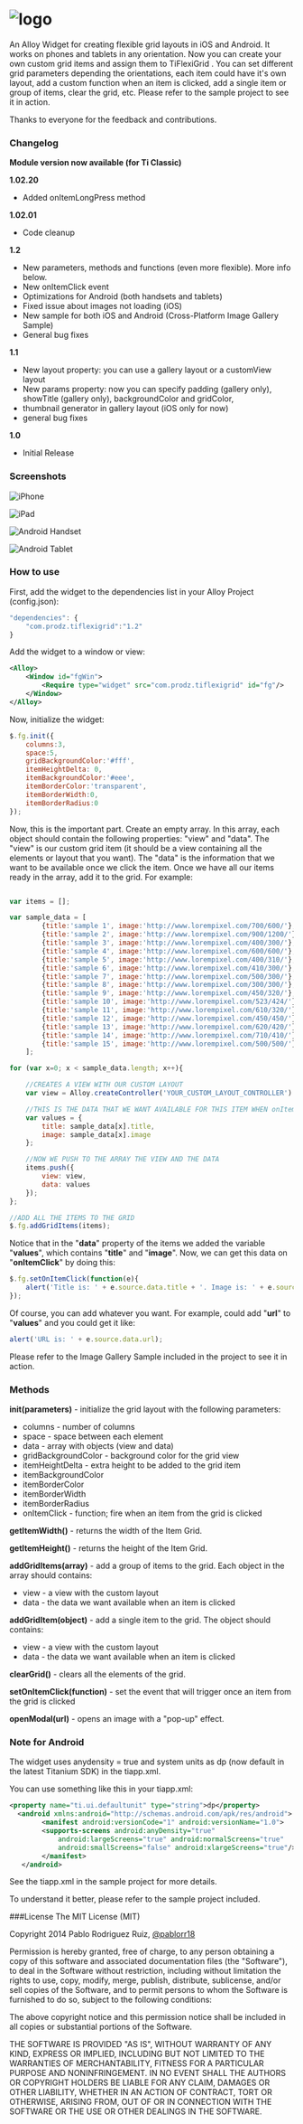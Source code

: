 ![logo](http://www.lineartpr.com/img/github/tfg_logo.png)
================================

An Alloy Widget for creating flexible grid layouts in iOS and Android. It works on phones and tablets in any orientation.  Now you can create your own custom grid items and assign them to TiFlexiGrid . You can set different grid parameters depending the orientations, each item could have it's own layout, add a custom function when an item is clicked, add a single item or group of items, clear the grid, etc. Please refer to the sample project to see it in action.

Thanks to everyone for the feedback and contributions.

### Changelog

**Module version now available (for Ti Classic)**

**1.02.20**
* Added onItemLongPress method

**1.02.01**
* Code cleanup

**1.2**
* New parameters, methods and functions (even more flexible). More info below.
* New onItemClick event
* Optimizations for Android (both handsets and tablets)
* Fixed issue about images not loading (iOS)
* New sample for both iOS and Android  (Cross-Platform Image Gallery Sample)
* General bug fixes

**1.1**
* New layout property: you can use a gallery layout or  a customView layout
* New params property: now you can specify padding (gallery only),  showTitle (gallery only), backgroundColor and gridColor,
* thumbnail generator in gallery layout (iOS only for now)
* general bug fixes

**1.0**
* Initial Release

### Screenshots

![iPhone](http://www.lineartpr.com/img/github/tfg_iphone.jpg)

![iPad](http://www.lineartpr.com/img/github/tfg_ipad.jpg)

![Android Handset](http://www.lineartpr.com/img/github/tfg_android_phone.jpg)

![Android Tablet](http://www.lineartpr.com/img/github/tfg_android_tablet.jpg)


### How to use

First, add the widget to the dependencies list in your Alloy Project (config.json):

```javascript
"dependencies": {
	"com.prodz.tiflexigrid":"1.2"
}
```

Add the widget to a window or view:

```xml
<Alloy>
	<Window id="fgWin">
		<Require type="widget" src="com.prodz.tiflexigrid" id="fg"/>
	</Window>
</Alloy>
```

Now, initialize the widget:

```javascript
$.fg.init({
	columns:3,
	space:5,
	gridBackgroundColor:'#fff',
	itemHeightDelta: 0,
	itemBackgroundColor:'#eee',
	itemBorderColor:'transparent',
	itemBorderWidth:0,
	itemBorderRadius:0
});

```

Now, this is the important part. Create an empty array. In this array, each object should contain the following properties: "view" and "data". The "view" is our custom grid item (it should be a view containing all the elements or layout that you want). The "data" is the information that we want to be available once we click the item. Once we have all our items ready in the array, add it to the grid. For example:

```javascript

var items = [];

var sample_data = [
		{title:'sample 1', image:'http://www.lorempixel.com/700/600/'},
		{title:'sample 2', image:'http://www.lorempixel.com/900/1200/'},
		{title:'sample 3', image:'http://www.lorempixel.com/400/300/'},
		{title:'sample 4', image:'http://www.lorempixel.com/600/600/'},
		{title:'sample 5', image:'http://www.lorempixel.com/400/310/'},
		{title:'sample 6', image:'http://www.lorempixel.com/410/300/'},
		{title:'sample 7', image:'http://www.lorempixel.com/500/300/'},
		{title:'sample 8', image:'http://www.lorempixel.com/300/300/'},
		{title:'sample 9', image:'http://www.lorempixel.com/450/320/'},
		{title:'sample 10', image:'http://www.lorempixel.com/523/424/'},
		{title:'sample 11', image:'http://www.lorempixel.com/610/320/'},
		{title:'sample 12', image:'http://www.lorempixel.com/450/450/'},
		{title:'sample 13', image:'http://www.lorempixel.com/620/420/'},
		{title:'sample 14', image:'http://www.lorempixel.com/710/410/'},
		{title:'sample 15', image:'http://www.lorempixel.com/500/500/'}
	];

for (var x=0; x < sample_data.length; x++){

	//CREATES A VIEW WITH OUR CUSTOM LAYOUT
	var view = Alloy.createController('YOUR_CUSTOM_LAYOUT_CONTROLLER').getView();

	//THIS IS THE DATA THAT WE WANT AVAILABLE FOR THIS ITEM WHEN onItemClick OCCURS
	var values = {
		title: sample_data[x].title,
		image: sample_data[x].image
	};

	//NOW WE PUSH TO THE ARRAY THE VIEW AND THE DATA
	items.push({
		view: view,
		data: values
	});
};

//ADD ALL THE ITEMS TO THE GRID
$.fg.addGridItems(items);

```

Notice that in the "**data**" property of the items we added the variable "**values**", which contains "**title**" and "**image**". Now, we can get this data on  "**onItemClick**" by doing this:

```javascript
$.fg.setOnItemClick(function(e){
	alert('Title is: ' + e.source.data.title + '. Image is: ' + e.source.data.image);
});
```

Of course, you can add whatever you want. For example, could add "**url**" to "**values**" and you could get it like:

```javascript
alert('URL is: ' + e.source.data.url);
```
Please refer to the Image Gallery Sample included in the project to see it in action.


### Methods

**init(parameters)** - initialize the grid layout with the following parameters:
* columns - number of columns
* space - space between each element
* data - array with objects (view and data)
* gridBackgroundColor - background color for the grid view
* itemHeightDelta - extra height to be added to the grid item
* itemBackgroundColor
* itemBorderColor
* itemBorderWidth
* itemBorderRadius
* onItemClick - function; fire when an item from the grid is clicked

**getItemWidth()** - returns the width of the Item Grid.

**getItemHeight()** - returns the height of the Item Grid.

**addGridItems(array)** - add a group of items to the grid. Each object in the array should contains:
* view - a view with the custom layout
* data - the data we want available when an item is clicked

**addGridItem(object)** - add a single item to the grid. The object should contains:
* view - a view with the custom layout
* data - the data we want available when an item is clicked

**clearGrid()** - clears all the elements of the grid.

**setOnItemClick(function)** - set the event that will trigger once an item from the grid is clicked

**openModal(url)** - opens an image with a "pop-up" effect.

### Note for Android

The widget uses anydensity = true and system units as dp (now default in the latest Titanium SDK) in the tiapp.xml.

 You can use something like this in your tiapp.xml:
```xml
<property name="ti.ui.defaultunit" type="string">dp</property>
  <android xmlns:android="http://schemas.android.com/apk/res/android">
        <manifest android:versionCode="1" android:versionName="1.0">
        <supports-screens android:anyDensity="true"
            android:largeScreens="true" android:normalScreens="true"
            android:smallScreens="false" android:xlargeScreens="true"/>
        </manifest>
   </android>
```
See the tiapp.xml in the sample project for more details.

To understand it better, please refer to the sample project included.

###License
The MIT License (MIT)

Copyright 2014 Pablo Rodriguez Ruiz, [@pablorr18](http://twitter.com/pablorr18)

Permission is hereby granted, free of charge, to any person obtaining a copy
of this software and associated documentation files (the "Software"), to deal
in the Software without restriction, including without limitation the rights
to use, copy, modify, merge, publish, distribute, sublicense, and/or sell
copies of the Software, and to permit persons to whom the Software is
furnished to do so, subject to the following conditions:

The above copyright notice and this permission notice shall be included in
all copies or substantial portions of the Software.

THE SOFTWARE IS PROVIDED "AS IS", WITHOUT WARRANTY OF ANY KIND, EXPRESS OR
IMPLIED, INCLUDING BUT NOT LIMITED TO THE WARRANTIES OF MERCHANTABILITY,
FITNESS FOR A PARTICULAR PURPOSE AND NONINFRINGEMENT. IN NO EVENT SHALL THE
AUTHORS OR COPYRIGHT HOLDERS BE LIABLE FOR ANY CLAIM, DAMAGES OR OTHER
LIABILITY, WHETHER IN AN ACTION OF CONTRACT, TORT OR OTHERWISE, ARISING FROM,
OUT OF OR IN CONNECTION WITH THE SOFTWARE OR THE USE OR OTHER DEALINGS IN
THE SOFTWARE.